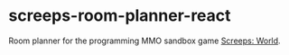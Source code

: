 # screeps-room-planner-react

Room planner for the programming MMO sandbox game [Screeps: World](https://screeps.com/).
